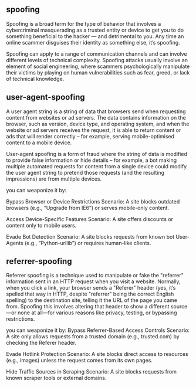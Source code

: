 ## spoofing
Spoofing is a broad term for the type of behavior that involves a cybercriminal masquerading as a trusted entity or device to get you to do something beneficial to the hacker — and detrimental to you. Any time an online scammer disguises their identity as something else, it’s spoofing.

Spoofing can apply to a range of communication channels and can involve different levels of technical complexity. Spoofing attacks usually involve an element of social engineering, where scammers psychologically manipulate their victims by playing on human vulnerabilities such as fear, greed, or lack of technical knowledge.

## user-agent-spoofing
A user agent string is a string of data that browsers send when requesting content from websites or ad servers. The data contains information on the browser, such as version, device type, and operating system, and when the website or ad servers receives the request, it is able to return content or ads that will render correctly – for example, serving mobile-optimised content to a mobile device.

User-agent spoofing is a form of fraud where the string of data is modified to provide false information or hide details – for example, a bot making multiple automated requests for content from a single device could modify the user agent string to pretend those requests (and the resulting impressions) are from multiple devices.

you can weaponize it by:

Bypass Browser or Device Restrictions
Scenario: A site blocks outdated browsers (e.g., “Upgrade from IE6”) or serves mobile-only content.


Access Device-Specific Features
Scenario: A site offers discounts or content only to mobile users.

Evade Bot Detection
Scenario: A site blocks requests from known bot User-Agents (e.g., “Python-urllib”) or requires human-like clients.



## referrer-spoofing
Referrer spoofing is a technique used to manipulate or fake the "referrer" information sent in an HTTP request when you visit a website. Normally, when you click a link, your browser sends a "Referer" header (yes, it’s spelled that way in HTTP, despite "referrer" being the correct English spelling) to the destination site, telling it the URL of the page you came from. Spoofing this involves altering that header to show a different source—or none at all—for various reasons like privacy, testing, or bypassing restrictions.

you can weaponize it by:
Bypass Referrer-Based Access Controls
Scenario: A site only allows requests from a trusted domain (e.g., trusted.com) by checking the Referer header.


Evade Hotlink Protection
Scenario: A site blocks direct access to resources (e.g., images) unless the request comes from its own pages.

Hide Traffic Sources in Scraping
Scenario: A site blocks requests from known scraper tools or external domains.





